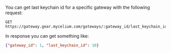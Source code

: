 You can get last keychain id for a specific gateway with the following request:

```
GET https://gateway.gear.mycelium.com/gateways/:gateway_id/last_keychain_id

```
In response you can get something like:

```json
{"gateway_id": 1, "last_keychain_id": 10}
```
